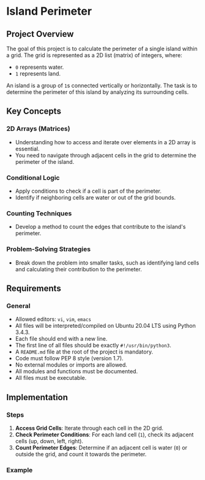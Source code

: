 # Island Perimeter

## Project Overview

The goal of this project is to calculate the perimeter of a single island within a grid. The grid is represented as a 2D list (matrix) of integers, where:
- `0` represents water.
- `1` represents land.

An island is a group of `1`s connected vertically or horizontally. The task is to determine the perimeter of this island by analyzing its surrounding cells.

## Key Concepts

### 2D Arrays (Matrices)
- Understanding how to access and iterate over elements in a 2D array is essential.
- You need to navigate through adjacent cells in the grid to determine the perimeter of the island.

### Conditional Logic
- Apply conditions to check if a cell is part of the perimeter.
- Identify if neighboring cells are water or out of the grid bounds.

### Counting Techniques
- Develop a method to count the edges that contribute to the island's perimeter.

### Problem-Solving Strategies
- Break down the problem into smaller tasks, such as identifying land cells and calculating their contribution to the perimeter.

## Requirements

### General
- Allowed editors: `vi`, `vim`, `emacs`
- All files will be interpreted/compiled on Ubuntu 20.04 LTS using Python 3.4.3.
- Each file should end with a new line.
- The first line of all files should be exactly `#!/usr/bin/python3`.
- A `README.md` file at the root of the project is mandatory.
- Code must follow PEP 8 style (version 1.7).
- No external modules or imports are allowed.
- All modules and functions must be documented.
- All files must be executable.

## Implementation

### Steps
1. **Access Grid Cells**: Iterate through each cell in the 2D grid.
2. **Check Perimeter Conditions**: For each land cell (`1`), check its adjacent cells (up, down, left, right).
3. **Count Perimeter Edges**: Determine if an adjacent cell is water (`0`) or outside the grid, and count it towards the perimeter.

### Example
